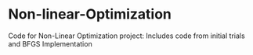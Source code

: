 # Non-linear-Optimization
Code for Non-Linear Optimization project: Includes code from initial trials and BFGS Implementation
